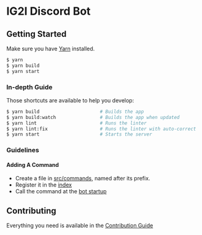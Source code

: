 # IG2I Discord Bot

## Getting Started

Make sure you have [Yarn](https://yarnpkg.com/) installed.

```bash
$ yarn
$ yarn build
$ yarn start
```

### In-depth Guide

Those shortcuts are available to help you develop:

```bash
$ yarn build                      # Builds the app
$ yarn build:watch                # Builds the app when updated
$ yarn lint                       # Runs the linter
$ yarn lint:fix                   # Runs the linter with auto-correct
$ yarn start                      # Starts the server
```

### Guidelines

#### Adding A Command

- Create a file in [src/commands](src/commands), named after its prefix.
- Register it in the [index](src/commands/index.ts)
- Call the command at the [bot startup](src/index.ts)

## Contributing

Everything you need is available in the [Contribution Guide](CONTRIBUTING.md)
